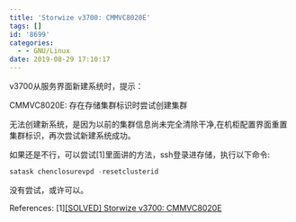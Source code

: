 ```yaml
---
title: 'Storwize v3700: CMMVC8020E'
tags: []
id: '8699'
categories:
  - - GNU/Linux
date: 2019-08-29 17:10:17
---
```



<!-- more -->
v3700从服务界面新建系统时，提示：

CMMVC8020E: 存在存储集群标识时尝试创建集群

无法创建新系统，是因为以前的集群信息尚未完全清除干净,在机柜配置界面重置集群标识，再次尝试新建系统成功。

如果还是不行，可以尝试\[1\]里面讲的方法，ssh登录进存储，执行以下命令:
```js
satask chenclosurevpd -resetclusterid
```
没有尝试，或许可以。

References:
\[1\][\[SOLVED\] Storwize v3700: CMMVC8020E](https://www.ibm.com/developerworks/community/forums/html/topic?id=183e3b72-b2c8-46cd-b677-9e784fee5855)